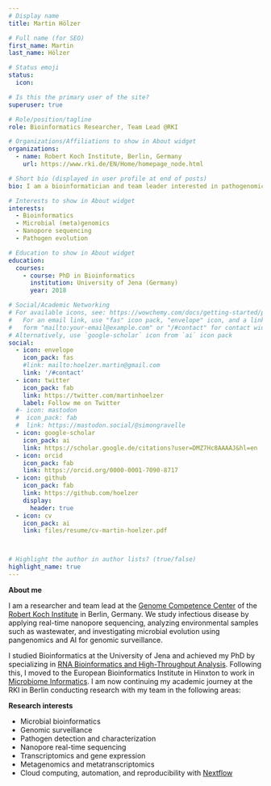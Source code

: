 ```yaml
---
# Display name
title: Martin Hölzer

# Full name (for SEO)
first_name: Martin
last_name: Hölzer

# Status emoji
status:
  icon:

# Is this the primary user of the site?
superuser: true

# Role/position/tagline
role: Bioinformatics Researcher, Team Lead @RKI

# Organizations/Affiliations to show in About widget
organizations:
  - name: Robert Koch Institute, Berlin, Germany
    url: https://www.rki.de/EN/Home/homepage_node.html

# Short bio (displayed in user profile at end of posts)
bio: I am a bioinformatician and team leader interested in pathogenomics at RKI in Berlin, Germany.

# Interests to show in About widget
interests:
  - Bioinformatics
  - Microbial (meta)genomics
  - Nanopore sequencing
  - Pathogen evolution

# Education to show in About widget
education:
  courses:
    - course: PhD in Bioinformatics
      institution: University of Jena (Germany)
      year: 2018

# Social/Academic Networking
# For available icons, see: https://wowchemy.com/docs/getting-started/page-builder/#icons
#   For an email link, use "fas" icon pack, "envelope" icon, and a link in the
#   form "mailto:your-email@example.com" or "/#contact" for contact widget.
# Alternatively, use `google-scholar` icon from `ai` icon pack
social:
  - icon: envelope
    icon_pack: fas
    #link: mailto:hoelzer.martin@gmail.com
    link: '/#contact'
  - icon: twitter
    icon_pack: fab
    link: https://twitter.com/martinhoelzer
    label: Follow me on Twitter
  #- icon: mastodon
  #  icon_pack: fab
  #  link: https://mastodon.social/@simongravelle
  - icon: google-scholar
    icon_pack: ai
    link: https://scholar.google.de/citations?user=DMZ7Hc8AAAAJ&hl=en
  - icon: orcid
    icon_pack: fab
    link: https://orcid.org/0000-0001-7090-8717
  - icon: github
    icon_pack: fab
    link: https://github.com/hoelzer
    display:
      header: true
  - icon: cv
    icon_pack: ai
    link: files/resume/cv-martin-hoelzer.pdf



# Highlight the author in author lists? (true/false)
highlight_name: true
---
```

**About me**

I am a researcher and team lead at the [Genome Competence Center](https://www.rki.de/EN/Content/Institute/DepartmentsUnits/MF/MF1/mf1_node.html) of the [Robert Koch Institute](https://www.rki.de/EN/Home/homepage_node.html) in Berlin, Germany. We study infectious disease by applying real-time nanopore sequencing, analyzing environmental samples such as wastewater, and investigating microbial evolution using pangenomics and AI for genomic surveillance.

I studied Bioinformatics at the University of Jena and achieved my PhD by specializing in [RNA Bioinformatics and High-Throughput Analysis](https://www.rna.uni-jena.de/). Following this, I moved to the European Bioinformatics Institute in Hinxton to work in [Microbiome Informatics](https://www.ebi.ac.uk/about/teams/microbiome-informatics/). I am now continuing my academic journey at the RKI in Berlin conducting research with my team in the following areas:

**Research interests**

* Microbial bioinformatics
* Genomic surveillance
* Pathogen detection and characterization
* Nanopore real-time sequencing
* Transcriptomics and gene expression
* Metagenomics and metatranscriptomics
* Cloud computing, automation, and reproducibility with [Nextflow](https://nextflow.io)


